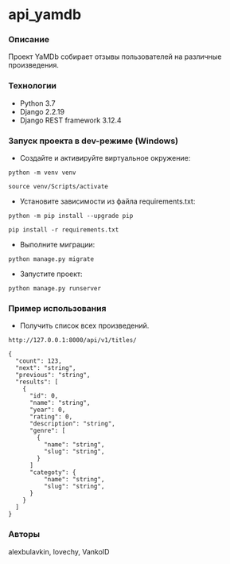 # api_yamdb
### Описание
Проект YaMDb собирает отзывы пользователей на различные произведения.
### Технологии
- Python 3.7
- Django 2.2.19
- Django REST framework 3.12.4
### Запуск проекта в dev-режиме (Windows)
- Создайте и активируйте виртуальное окружение:
```
python -m venv venv
```
```
source venv/Scripts/activate
```
- Установите зависимости из файла requirements.txt:
```
python -m pip install --upgrade pip
```
```
pip install -r requirements.txt
``` 
- Выполните миграции:
```
python manage.py migrate
```
- Запустите проект:
```
python manage.py runserver
```
### Пример использования
- Получить список всех произведений.
```
http://127.0.0.1:8000/api/v1/titles/
```
```
{
  "count": 123,
  "next": "string",
  "previous": "string",
  "results": [
    {
      "id": 0,
      "name": "string",
      "year": 0,
      "rating": 0,
      "description": "string",
      "genre": [
        {
          "name": "string",
          "slug": "string",
        }
      ]
      "categoty": {
          "name": "string",
          "slug": "string",
      }  
    }
  ]
}
```
### Авторы
alexbulavkin, lovechy, VankoID


















